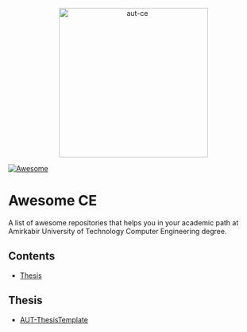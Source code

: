 <p align="center">
  <a href="https://ce.aut.ac.ir"><img
    src="https://github.com/aut-ce.png"
    width="300" height="300" border="0" alt="aut-ce"></a>
</p>

[![Awesome](https://awesome.re/badge-flat2.svg)](https://awesome.re)

# Awesome CE
A list of awesome repositories that helps you in your academic path at Amirkabir University of Technology Computer Engineering degree.

## Contents

- [Thesis](#Thesis)

## Thesis
- [AUT-ThesisTemplate](https://github.com/nkhdiscovery/AUT-ThesisTemplate)
